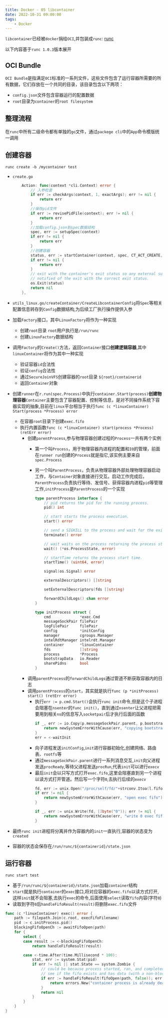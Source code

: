 ```yaml
---
title: Docker - 05 libcontainer
date: 2022-10-31 09:00:00
tags:
    - Docker
---
```


`libcontainer`已经被`docker`捐给`OCI`,并包装成`runc`:
[runc](https://github.com/opencontainers/runc)

以下内容基于`runc 1.0.3`版本展开

## OCI Bundle
`OCI Bundle`是指满足`OCI`标准的一系列文件，这些文件包含了运行容器所需要的所有数据，它们存放在一个共同的目录，该目录包含以下两项：
- `config.json`文件包含容器运行的配置数据
- `root`目录为`container`的`root filesystem`

## 整理流程
在`runc`中所有二级命令都有单独的`go`文件，通过`packege cli`中的`App`命令模版统一调用


## 创建容器
`runc create -b /mycontainer test`

- `create.go`
    ```go
	    Action: func(context *cli.Context) error {
            // 入参检查
		    if err := checkArgs(context, 1, exactArgs); err != nil {
			    return err
		    }
            //保存pid文件
		    if err := revisePidFile(context); err != nil {
			    return err
		    }
            //加载config.json到spec数据结构
		    spec, err := setupSpec(context)
		    if err != nil {
			    return err
		    }
            //创建容器
		    status, err := startContainer(context, spec, CT_ACT_CREATE, nil)
		    if err != nil {
			    return err
		    }
		    // exit with the container's exit status so any external supervisor is
		    // notified of the exit with the correct exit status.
		    os.Exit(status)
		    return nil
	    },
    ```
- `utils_linux.go/createContainer/CreateLibcontainerConfig`将`Spec`等相关配置信息转存到`Config`数据结构,为后续工厂执行操作提供入参
- 加载`Factory`接口，其中`LinuxFactory`将作为一种实现
    - 创建`root`目录 `root`用户执行是`/run/runc`
    - 创建`LinuxFactory`数据结构
- 调用`Factory`的`Create()`方法，返回`Container`接口**创建逻辑容器**,其中`linuxContainer`将作为其中一种实现
    - 验证容器`id`合法性
    - 验证`config`合法性
    - 通过`SecureJoinVFS`创建容器的`root`目录 `${root}/containerid`
    - 返回`Container`对象
- 创建`runner`在`r.run(spec.Process)`中执行`container.Start(process)`**创建物理容器**`Container`主要包含了容器配置、控制等信息，是对不同操作系统下容器实现的抽象,目前在`linux`平台相当于执行`func (c *linuxContainer) Start(process *Process) error`
    - 在容器`root`目录下创建`exec.fifo`
    - 执行内置函数`func (c *linuxContainer) start(process *Process) (retErr error)`
        - 创建`parentProcess`,参与物理容器创建过程的`Process`一共有两个实例
            - 第一个叫`Process`，用于物理容器内进程的配置和`IO`的管理，前面在`runner run`创建的`Process`就是指它,该实例主要来自`spec.Process`
            - 另一个叫`ParentProcess`，负责从物理容器外部处理物理容器启动工作，与`Container`对象直接进行交互。启动工作完成后，`ParentProcess`负责执行等待、发信号、获得容器内进程`pid`等管理工作,`initProcess`是`ParentProcess`的一个实现

                ```go
                type parentProcess interface {
            	    // pid returns the pid for the running process.
            	    pid() int

            	    // start starts the process execution.
            	    start() error

            	    // send a SIGKILL to the process and wait for the exit.
            	    terminate() error

            	    // wait waits on the process returning the process state.
            	    wait() (*os.ProcessState, error)

            	    // startTime returns the process start time.
            	    startTime() (uint64, error)

            	    signal(os.Signal) error

            	    externalDescriptors() []string

            	    setExternalDescriptors(fds []string)

            	    forwardChildLogs() chan error
                }

                type initProcess struct {
	                cmd             *exec.Cmd
	                messageSockPair filePair
	                logFilePair     filePair
	                config          *initConfig
	                manager         cgroups.Manager
	                intelRdtManager intelrdt.Manager
	                container       *linuxContainer
	                fds             []string
	                process         *Process
	                bootstrapData   io.Reader
	                sharePidns      bool
                }
                ```
        - 调用`parentProcess`的`forwardChildLogs`通过管道不断获取容器内的日志
        - 调用`parentProcess`的`start`，其实就是执行`func (p *initProcess) start() (retErr error)`
			- 执行`err := p.cmd.Start()`会执行`runc init`命令,但是这个子进程会阻塞在`nsenter`的`func init()`，直到通过`nsenter`让父进程把需要用到相关`ns`的信息写入`socketpair`后才执行后面的函数
				```go
				if _, err := io.Copy(p.messageSockPair.parent, p.bootstrapData); err != nil {
					return newSystemErrorWithCause(err, "copying bootstrap data to pipe")
				}
				err = <-waitInit
				```
			- 向子进程发送`initConfig`,`init`进行容器初始化,创建网络、路由表、`rootfs`等
			- 通过`messageSockPair.parent`进行一系列消息交互,`init`向父进程发送`procReady`,等待父进程发送`procRun`,代表`init`可以进行`execv`
			- 最后`init`会以只写方式打开`exec.fifo`,这里会阻塞直到另一个进程以读方式打开管道。然后写一个字符`0`,去执行后续的`execv`
				```go
				fd, err := unix.Open("/proc/self/fd/"+strconv.Itoa(l.fifoFd), unix.O_WRONLY|unix.O_CLOEXEC, 0)
				if err != nil {
					return newSystemErrorWithCause(err, "open exec fifo")
				}

				if _, err := unix.Write(fd, []byte("0")); err != nil {
					return newSystemErrorWithCause(err, "write 0 exec fifo")
				}
				```
	
- 最终`runc init`进程将分离并作为容器内的`init`一直执行,容器的状态变为`created`
- 容器的状态会保存在`/run/runc/${containerid}/state.json`

## 运行容器
`runc start test`
- 基于`/run/runc/${containerid}/state.json`加载`container`结构
- `start`就是执行`container`的`exec`接口,将对应容器的`exec.fifo`以读方式打开,这样`init`就不会阻塞,去执行`exec`的命令,后面使用`select`读取`fifo`内容(字符`0`)
- 读取到字符`0`后`handleFifoResult(result)`将删除`exec.fifo`文件

```go
func (c *linuxContainer) exec() error {
	path := filepath.Join(c.root, execFifoFilename)
	pid := c.initProcess.pid()
	blockingFifoOpenCh := awaitFifoOpen(path)
	for {
		select {
		case result := <-blockingFifoOpenCh:
			return handleFifoResult(result)

		case <-time.After(time.Millisecond * 100):
			stat, err := system.Stat(pid)
			if err != nil || stat.State == system.Zombie {
				// could be because process started, ran, and completed between our 100ms timeout and our system.Stat() check.
				// see if the fifo exists and has data (with a non-blocking open, which will succeed if the writing process is complete).
				if err := handleFifoResult(fifoOpen(path, false)); err != nil {
					return errors.New("container process is already dead")
				}
				return nil
			}
		}
	}
}
```